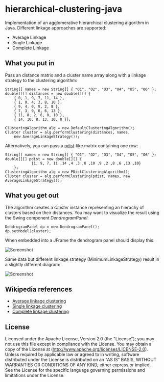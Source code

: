 hierarchical-clustering-java
============================

Implementation of an agglomerative hierarchical clustering algorithm in Java. Different linkage approaches are supported:
* Average Linkage
* Single Linkage
* Complete Linkage

What you put in
---------------

Pass an distance matrix and a cluster name array along with a linkage strategy to the clustering algorithm:

    String[] names = new String[] { "O1", "O2", "O3", "O4", "O5", "O6" };
    double[][] distances = new double[][] { 
        { 0, 1, 9, 7, 11, 14 },
        { 1, 0, 4, 3, 8, 10 }, 
        { 9, 4, 0, 9, 2, 8 },
        { 7, 3, 9, 0, 6, 13 }, 
        { 11, 8, 2, 6, 0, 10 },
        { 14, 10, 8, 13, 10, 0 }};

    ClusteringAlgorithm alg = new DefaultClusteringAlgorithm();
    Cluster cluster = alg.performClustering(distances, names,
        new AverageLinkageStrategy());

Alternatively, you can pass a [pdist](http://www.mathworks.com/help/stats/pdist.html)-like matrix containing one row:

    String[] names = new String[] { "O1", "O2", "O3", "O4", "O5", "O6" };
    double[][] pdist = new double[][] {
				{1, 9, 7, 11 ,14 ,4 ,3 ,8 ,10 ,9 ,2 ,8 ,6 ,13 ,10}
		};
    ClusteringAlgorithm alg = new PDistClusteringAlgorithm();
    Cluster cluster = alg.performClustering(pdist, names, new AverageLinkageStrategy());

What you get out
----------------

The algorithm creates a *Cluster* instance representing an hierachy of clusters based on their distances.
You may want to visualize the result using the Swing component *DendrogramPanel*:

    DendrogramPanel dp = new DendrogramPanel();
    dp.setModel(cluster);

When embedded into a JFrame the dendrogram panel should display this:

![Screenshot](https://raw.github.com/lbehnke/hierarchical-clustering-java/master/etc/screenshot1.png "Average linkage")

Same data but different linkage strategy (MinimumLinkageStrategy) result in a slightly different diagram:

![Screenshot](https://raw.github.com/lbehnke/hierarchical-clustering-java/master/etc/screenshot2.png "Minimum linkage")

Wikipedia references
--------------------
* [Average linkage clustering](http://en.wikipedia.org/wiki/UPGMA "Average linkage clustering")
* [Single linkage clustering](http://en.wikipedia.org/wiki/Single-linkage_clustering "Single linkage clustering")
* [Complete linkage clustering](http://en.wikipedia.org/wiki/Complete_linkage_clustering "Complete linkage clustering")

License
-------
Licensed under the Apache License, Version 2.0 (the "License"); 
you may not use this file except in compliance with the License. 
You may obtain a copy of the License at (http://www.apache.org/licenses/LICENSE-2.0).
Unless required by applicable law or agreed to in writing, software distributed under the License is distributed on an "AS IS" BASIS, 
WITHOUT WARRANTIES OR CONDITIONS OF ANY KIND, either express or implied. 
See the License for the specific language governing permissions and limitations under the License.
